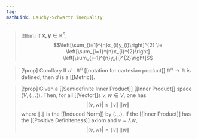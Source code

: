 ```yaml
---
tag:
mathLink: Cauchy-Schwartz inequality
---
```

>[!thm]
>If $\mathbf{x,y}\in \mathbb{R}^n$,
>$$\left[\sum_{i=1}^{n}x_{i}y_{i}\right]^{2} \le \left[\sum_{i=1}^{n}x_{i}^{2}\right] \left[\sum_{i=1}^{n}y_{i}^{2}\right]$$

>[!prop] Corollary
>If $d: \mathbb{R}^n$ [[notation for cartesian product]] $\mathbb{R}^{n} \rightarrow\mathbb{R}$ is defined, then $d$ is a [[Metric]]. 

>[!prop]
>Given a [[Semidefinite Inner Product]] [[Inner Product]] space $(V,\langle.,.\rangle)$. Then, for all [[Vector]]s $v,w\in V$, one has $$|\langle v,w\rangle|\le\|v\|\ \|w\|$$where $\|.\|$ is the [[Induced Norm]] by $\langle.,.\rangle$. If the [[Inner Product]] has the [[Positive Definiteness]] axiom and $v=\lambda w$, $$|\langle v,w\rangle|=\|v\|\ \|w\|$$



